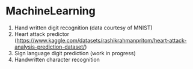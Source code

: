 # MachineLearning
1) Hand written digit recognition (data courtesy of MNIST)
2) Heart attack predictor (https://www.kaggle.com/datasets/rashikrahmanpritom/heart-attack-analysis-prediction-dataset/)
3) Sign language digit prediction (work in progress)
4) Handwritten character recognition 

